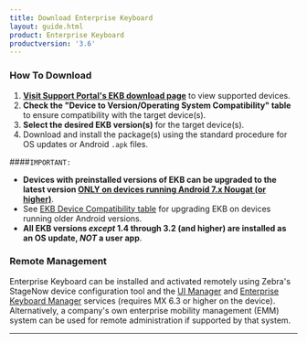 ```yaml
---
title: Download Enterprise Keyboard
layout: guide.html
product: Enterprise Keyboard
productversion: '3.6'
---
```




### How To Download

1. **[Visit Support Portal's EKB download page](https://www.zebra.com/us/en/support-downloads/software/productivity-apps/enterprise-keyboard.html)** to view supported devices.
2. **Check the "Device to Version/Operating System Compatibility" table** to ensure compatibility with the target device(s). 
3. **Select the desired EKB version(s)** for the target device(s).<br> 
4. Download and install the package(s) using the standard procedure for OS updates or Android `.apk` files.

####`IMPORTANT:`
* **Devices with preinstalled versions of EKB can be upgraded to the latest version <u>ONLY on devices running Android 7.x Nougat (or higher)</u>**. 
* See [EKB Device Compatibility table](https://www.zebra.com/us/en/support-downloads/software/productivity-apps/enterprise-keyboard.html) for upgrading EKB on devices running older Android versions. 
* **All EKB versions *except* 1.4 through 3.2 (and higher) are installed as an OS update, *NOT* a user app**.  

### Remote Management
Enterprise Keyboard can be installed and activated remotely using Zebra's StageNow device configuration tool and the [UI Manager](/stagenow/latest/csp/ui/) and [Enterprise Keyboard Manager](/stagenow/latest/csp/enterprisekeyboard) services (requires MX 6.3 or higher on the device). Alternatively, a company's own enterprise mobility management (EMM) system can be used for remote administration if supported by that system. 

-----